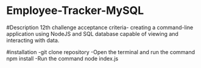 # Employee-Tracker-MySQL

#Description
12th challenge acceptance criteria- 
creating a command-line application using NodeJS and SQL database capable of viewing and interacting with data.

#installation 
-git clone repository
-Open the terminal and run the command npm install 
-Run the command node index.js
